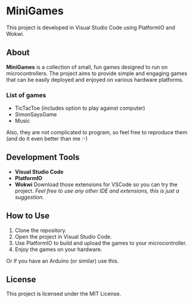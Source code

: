 # MiniGames

This project is developed in Visual Studio Code using PlatformIO and Wokwi.

## About

**MiniGames** is a collection of small, fun games designed to run on microcontrollers. The project aims to provide simple and engaging games that can be easily deployed and enjoyed on various hardware platforms.

### List of games
- TicTacToe (includes option to play against computer)
- SimonSaysGame
- Music 

Also, they are not complicated to program, so feel free to reproduce them (and do it even better than me :-)

## Development Tools

- **Visual Studio Code**
- **PlatformIO**
- **Wokwi**
Download those extensions for VSCode so you can try the project. *Feel free to use any other IDE and extensions, this is just a suggestion.*

## How to Use

1. Clone the repository.
2. Open the project in Visual Studio Code.
3. Use PlatformIO to build and upload the games to your microcontroller.
4. Enjoy the games on your hardware.

Or if you have an Arduino (or similar) use this. 

## License

This project is licensed under the MIT License.